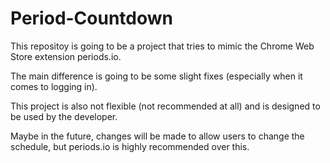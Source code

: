 # Period-Countdown
This repositoy is going to be a project that tries to mimic the Chrome Web Store extension periods.io.

The main difference is going to be some slight fixes (especially when it comes to logging in).

This project is also not flexible (not recommended at all) and is designed to be used by the developer.

Maybe in the future, changes will be made to allow users to change the schedule, but periods.io is highly recommended over this.

